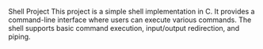 Shell Project
This project is a simple shell implementation in C. It provides a command-line interface where users can execute various commands. The shell supports basic command execution, input/output redirection, and piping.

